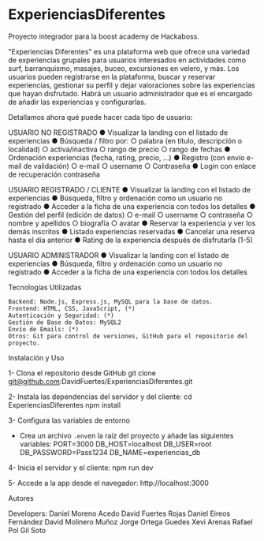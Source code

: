 # ExperienciasDiferentes
Proyecto integrador para la boost academy de Hackaboss. 

"Experiencias Diferentes" es una plataforma web que ofrece una variedad de experiencias grupales para usuarios interesados en actividades como surf, barranquismo, masajes, buceo, excursiones en velero, y más. Los usuarios pueden registrarse en la plataforma, buscar y reservar experiencias, gestionar su perfil y dejar valoraciones sobre las experiencias que hayan disfrutado. Habrá un usuario administrador que es el encargado de añadir las experiencias y configurarlas.

Detallamos ahora qué puede hacer cada tipo de usuario:

USUARIO NO REGISTRADO
● Visualizar la landing con el listado de experiencias
● Búsqueda / filtro por:
    ○ palabra (en título, descripción o localidad)
    ○ activa/inactiva
    ○ rango de precio
    ○ rango de fechas
● Ordenación experiencias (fecha, rating, precio, …)
● Registro (con envío e-mail de validación)
    ○ e-mail
    ○ username
    ○ Contraseña
    ● Login con enlace de recuperación contraseña

USUARIO REGISTRADO / CLIENTE
● Visualizar la landing con el listado de experiencias
● Búsqueda, filtro y ordenación como un usuario no registrado
● Acceder a la ficha de una experiencia con todos los detalles
● Gestión del perfil (edición de datos)
    ○ e-mail
    ○ username
    ○ contraseña
    ○ nombre y apellidos
    ○ biografía
    ○ avatar
● Reservar la experiencia y ver los demás inscritos
● Listado experiencias reservadas
● Cancelar una reserva hasta el día anterior
● Rating de la experiencia después de disfrutarla (1-5)


USUARIO ADMINISTRADOR
● Visualizar la landing con el listado de experiencias
● Búsqueda, filtro y ordenación como un usuario no registrado
● Acceder a la ficha de una experiencia con todos los detalles


Tecnologías Utilizadas

    Backend: Node.js, Express.js, MySQL para la base de datos.
    Frontend: HTML, CSS, JavaScript, (*)
    Autenticación y Seguridad: (*)
    Gestión de Base de Datos: MySQL2 
    Envío de Emails: (*)
    Otros: Git para control de versiones, GitHub para el repositorio del proyecto.


Instalación y Uso

1- Clona el repositorio desde GitHub
git clone git@github.com:DavidFuertes/ExperienciasDiferentes.git

2- Instala las dependencias del servidor y del cliente:
cd ExperienciasDiferentes
npm install

3- Configura las variables de entorno
  * Crea un archivo `.env`en la raíz del proyecto y añade las siguientes variables:
    PORT=3000
    DB_HOST=localhost
    DB_USER=root
    DB_PASSWORD=Pass1234
    DB_NAME=experiencias_db

 4- Inicia el servidor y el cliente:
 npm run dev

 5- Accede a la app desde el navegador:
 http://localhost:3000
 
  

Autores

Developers:
Daniel Moreno Acedo 
David Fuertes Rojas 
Daniel Eireos Fernández 
David Molinero Muñoz 
Jorge Ortega Guedes
Xevi Arenas Rafael
Pol Gil Soto
